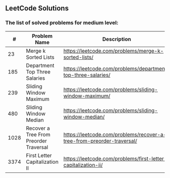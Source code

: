 ## LeetCode Solutions

### The list of solved problems for medium level:

| #    | Problem Name                           | Description                                                           | Solution File                                                                                                                   | Tests File                                                                                                           |
|------|----------------------------------------|-----------------------------------------------------------------------|---------------------------------------------------------------------------------------------------------------------------------|----------------------------------------------------------------------------------------------------------------------|
| 23   | Merge k Sorted Lists                   | https://leetcode.com/problems/merge-k-sorted-lists/                   | [MergeKSortedLists.java](src/main/java/com/sinuke/hard/MergeKSortedLists.java)                                                  | [MergeKSortedListsTest.java](src/test/java/com/sinuke/hard/MergeKSortedListsTest.java)                               |
| 185  | Department Top Three Salaries          | https://leetcode.com/problems/department-top-three-salaries/          | [Department Top Three Salaries.sql](sql/185.%20Department%20Top%20Three%20Salaries/Department%20Top%20Three%20Salaries.sql)     | [test-data.json](sql/185.%20Department%20Top%20Three%20Salaries/test/test-data.json)                                 |
| 239  | Sliding Window Maximum                 | https://leetcode.com/problems/sliding-window-maximum/                 | [SlidingWindowMaximum.java](src/main/java/com/sinuke/hard/SlidingWindowMaximum.java)                                            | [SlidingWindowMaximumTest.java](src/test/java/com/sinuke/hard/SlidingWindowMaximumTest.java)                         |
| 480 | Sliding Window Median | https://leetcode.com/problems/sliding-window-median/ | | |
| 1028 | Recover a Tree From Preorder Traversal | https://leetcode.com/problems/recover-a-tree-from-preorder-traversal/ | [RecoverTreeFromPreorderTraversal.java](src/main/java/com/sinuke/hard/RecoverTreeFromPreorderTraversal.java)                    | [RecoverTreeFromPreorderTraversalTest.java](src/test/java/com/sinuke/hard/RecoverTreeFromPreorderTraversalTest.java) |
| 3374 | First Letter Capitalization II         | https://leetcode.com/problems/first-letter-capitalization-ii/         | [First Letter Capitalization II.sql](sql/3374.%20First%20Letter%20Capitalization%20II/First%20Letter%20Capitalization%20II.sql) | [test-data.json](sql/3374.%20First%20Letter%20Capitalization%20II/test/test-data.json)                               |
